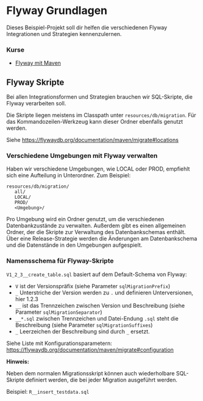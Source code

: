 # Flyway Grundlagen

Dieses Beispiel-Projekt soll dir helfen die verschiedenen Flyway Integrationen und Strategien kennenzulernen.

### Kurse

- [Flyway mit Maven](./flyway-maven/README.md)

## Flyway Skripte

Bei allen Integrationsformen und Strategien brauchen wir SQL-Skripte, 
die Flyway verarbeiten soll.

Die Skripte liegen meistens im Classpath unter `resources/db/migration`. 
Für das Kommandozeilen-Werkzeug kann dieser Ordner ebenfalls genutzt werden.

Siehe https://flywaydb.org/documentation/maven/migrate#locations

### Verschiedene Umgebungen mit Flyway verwalten

Haben wir verschiedene Umgebungen, wie LOCAL oder PROD, 
empfiehlt sich eine Aufteilung in Unterordner. Zum Beispiel:

```
resources/db/migration/
   all/
   LOCAL/
   PROD/
   <Umgebung>/
```

Pro Umgebung wird ein Ordner genutzt, um die verschiedenen Datenbankzustände zu verwalten. 
Außerdem gibt es einen allgemeinen Ordner, 
der die Skripte zur Verwaltung des Datenbankschemas enthält.
Über eine Release-Strategie werden die Änderungen am Datenbankschema und 
die Datenstände in den Umgebungen aufgespielt.

### Namensschema für Flyway-Skripte

`V1_2_3__create_table.sql` basiert auf dem Default-Schema von Flyway:

- `V` ist der Versionspräfix (siehe Parameter `sqlMigrationPrefix`)
- `_` Unterstriche der Version werden zu `.` und definieren Unterversionen, hier 1.2.3
- `__` ist das Trennzeichen zwischen Version und Beschreibung (siehe Parameter `sqlMigrationSeparator`)
- `__*.sql` zwischen Trennzeichen und Datei-Endung `.sql` steht die Beschreibung (siehe Parameter `sqlMigrationSuffixes`)
- `_` Leerzeichen der Beschreibung sind durch `_` ersetzt.

Siehe Liste mit Konfigurationsparametern: https://flywaydb.org/documentation/maven/migrate#configuration

**Hinweis:** 

Neben dem normalen Migrationsskript können auch wiederholbare SQL-Skripte definiert werden, 
die bei jeder Migration ausgeführt werden.

Beispiel: `R__insert_testdata.sql`

